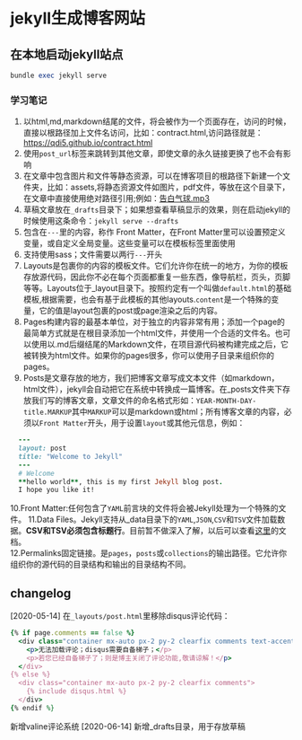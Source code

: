 # jekyll生成博客网站
## 在本地启动jekyll站点
```ruby
bundle exec jekyll serve
```
### 学习笔记
1. 以html,md,markdown结尾的文件，将会被作为一个页面存在，访问的时候，直接以根路径加上文件名访问，比如：contract.html,访问路径就是：https://qdi5.github.io/contract.html  
2. 使用`post_url`标签来跳转到其他文章，即使文章的永久链接更换了也不会有影响
3. 在文章中包含图片和文件等静态资源，可以在博客项目的根路径下新建一个文件夹，比如：assets,将静态资源文件如图片，pdf文件，等放在这个目录下，在文章中直接使用绝对路径引用;例如：[告白气球.mp3](/assets/media/renxi.mp3)
4. 草稿文章放在`_drafts`目录下；如果想查看草稿显示的效果，则在启动jekyll的时候使用这条命令：`jekyll serve --drafts`
5. 包含在`---`里的内容，称作 Front Matter，在Front Matter里可以设置预定义变量，或自定义全局变量。这些变量可以在模板标签里面使用
6. 支持使用sass；文件需要以两行`---`开头
7. Layouts是包裹你的内容的模板文件。它们允许你在统一的地方，为你的模板存放源代码，因此你不必在每个页面都重复一些东西，像导航栏，页头，页脚等等。Layouts位于_layout目录下。按照约定有一个叫做`default.html`的基础模板,根据需要，也会有基于此模板的其他layouts.`content`是一个特殊的变量，它的值是layout包裹的post或page渲染之后的内容。
8. Pages构建内容的最基本单位，对于独立的内容非常有用；添加一个page的最简单方式就是在根目录添加一个html文件，并使用一个合适的文件名。也可以使用以.md后缀结尾的Markdown文件，在项目源代码被构建完成之后，它被转换为html文件。如果你的pages很多，你可以使用子目录来组织你的pages。
9. Posts是文章存放的地方，我们把博客文章写成文本文件（如markdown，html文件），jekyll会自动把它在系统中转换成一篇博客。在_posts文件夹下存放我们写的博客文章，文章文件的命名格式形如：`YEAR-MONTH-DAY-title.MARKUP`其中`MARKUP`可以是markdown或html；所有博客文章的内容，必须以`Front Matter`开头，用于设置`layout`或其他元信息，例如：
``` ruby  
  ---
  layout: post    
  title: "Welcome to Jekyll"
  ---
  # Welcome
  **hello world**, this is my first Jekyll blog post.
  I hope you like it!
```    
10.Front Matter:任何包含了`YAML`前言块的文件将会被Jekyll处理为一个特殊的文件。
11.Data Files。Jekyll支持从_data目录下的`YAML`,`JSON`,`CSV`和`TSV`文件加载数据。**CSV和TSV必须包含标题行**。目前暂不做深入了解，以后可以查看[这里](https://jekyllrb.com/docs/datafiles/ 'Jekyll Data Files说明文档')的文档。    
12.Permalinks固定链接。是`pages`，`posts`或`collections`的输出路径。它允许你组织你的源代码的目录结构和输出的目录结构不同。
## changelog
[2020-05-14] 
在`_layouts/post.html`里移除disqus评论代码：    
```ruby
{% if page.comments == false %}
  <div class="container mx-auto px-2 py-2 clearfix comments text-accent" >
    <p>无法加载评论；disqus需要自备梯子；</p>
    <p>若您已经自备梯子了；则是博主关闭了评论功能,敬请谅解！</p>
  </div>
{% else %}
  <div class="container mx-auto px-2 py-2 clearfix comments">
    {% include disqus.html %}
  </div>
{% endif %}
```    
新增valine评论系统
[2020-06-14]
新增_drafts目录，用于存放草稿